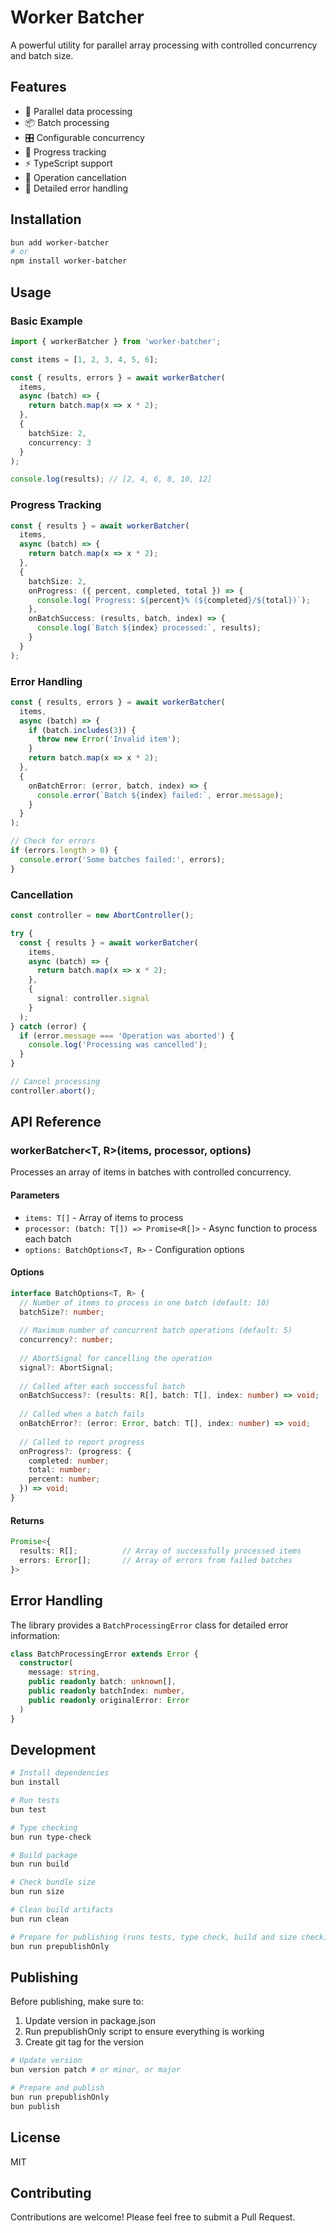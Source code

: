 # Worker Batcher

A powerful utility for parallel array processing with controlled concurrency and batch size.

## Features

- 🚀 Parallel data processing
- 📦 Batch processing
- 🎛 Configurable concurrency
- 🔄 Progress tracking
- ⚡ TypeScript support
- 🛑 Operation cancellation
- 🎯 Detailed error handling

## Installation

```bash
bun add worker-batcher
# or
npm install worker-batcher
```

## Usage

### Basic Example

```typescript
import { workerBatcher } from 'worker-batcher';

const items = [1, 2, 3, 4, 5, 6];

const { results, errors } = await workerBatcher(
  items,
  async (batch) => {
    return batch.map(x => x * 2);
  },
  {
    batchSize: 2,
    concurrency: 3
  }
);

console.log(results); // [2, 4, 6, 8, 10, 12]
```

### Progress Tracking

```typescript
const { results } = await workerBatcher(
  items,
  async (batch) => {
    return batch.map(x => x * 2);
  },
  {
    batchSize: 2,
    onProgress: ({ percent, completed, total }) => {
      console.log(`Progress: ${percent}% (${completed}/${total})`);
    },
    onBatchSuccess: (results, batch, index) => {
      console.log(`Batch ${index} processed:`, results);
    }
  }
);
```

### Error Handling

```typescript
const { results, errors } = await workerBatcher(
  items,
  async (batch) => {
    if (batch.includes(3)) {
      throw new Error('Invalid item');
    }
    return batch.map(x => x * 2);
  },
  {
    onBatchError: (error, batch, index) => {
      console.error(`Batch ${index} failed:`, error.message);
    }
  }
);

// Check for errors
if (errors.length > 0) {
  console.error('Some batches failed:', errors);
}
```

### Cancellation

```typescript
const controller = new AbortController();

try {
  const { results } = await workerBatcher(
    items,
    async (batch) => {
      return batch.map(x => x * 2);
    },
    {
      signal: controller.signal
    }
  );
} catch (error) {
  if (error.message === 'Operation was aborted') {
    console.log('Processing was cancelled');
  }
}

// Cancel processing
controller.abort();
```

## API Reference

### workerBatcher<T, R>(items, processor, options)

Processes an array of items in batches with controlled concurrency.

#### Parameters

- `items: T[]` - Array of items to process
- `processor: (batch: T[]) => Promise<R[]>` - Async function to process each batch
- `options: BatchOptions<T, R>` - Configuration options

#### Options

```typescript
interface BatchOptions<T, R> {
  // Number of items to process in one batch (default: 10)
  batchSize?: number;
  
  // Maximum number of concurrent batch operations (default: 5)
  concurrency?: number;
  
  // AbortSignal for cancelling the operation
  signal?: AbortSignal;
  
  // Called after each successful batch
  onBatchSuccess?: (results: R[], batch: T[], index: number) => void;
  
  // Called when a batch fails
  onBatchError?: (error: Error, batch: T[], index: number) => void;
  
  // Called to report progress
  onProgress?: (progress: {
    completed: number;
    total: number;
    percent: number;
  }) => void;
}
```

#### Returns

```typescript
Promise<{
  results: R[];          // Array of successfully processed items
  errors: Error[];       // Array of errors from failed batches
}>
```

## Error Handling

The library provides a `BatchProcessingError` class for detailed error information:

```typescript
class BatchProcessingError extends Error {
  constructor(
    message: string,
    public readonly batch: unknown[],
    public readonly batchIndex: number,
    public readonly originalError: Error
  )
}
```

## Development

```bash
# Install dependencies
bun install

# Run tests
bun test

# Type checking
bun run type-check

# Build package
bun run build

# Check bundle size
bun run size

# Clean build artifacts
bun run clean

# Prepare for publishing (runs tests, type check, build and size check)
bun run prepublishOnly
```

## Publishing

Before publishing, make sure to:

1. Update version in package.json
2. Run prepublishOnly script to ensure everything is working
3. Create git tag for the version

```bash
# Update version
bun version patch # or minor, or major

# Prepare and publish
bun run prepublishOnly
bun publish
```

## License

MIT

## Contributing

Contributions are welcome! Please feel free to submit a Pull Request.
